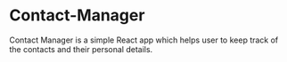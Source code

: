 # Contact-Manager
Contact Manager is a simple React app which helps user to keep track of the contacts and their personal details.

